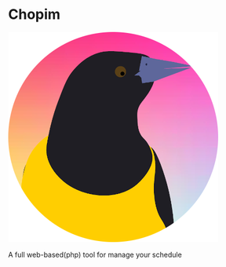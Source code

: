 # Chopim

<img width="" height="" title="Chopim" alt="Chopim"
         src="https://github.com/gsrbr/Chopim/blob/master/images/Chopim_logo.png"/>

A full web-based(php) tool for manage your schedule
